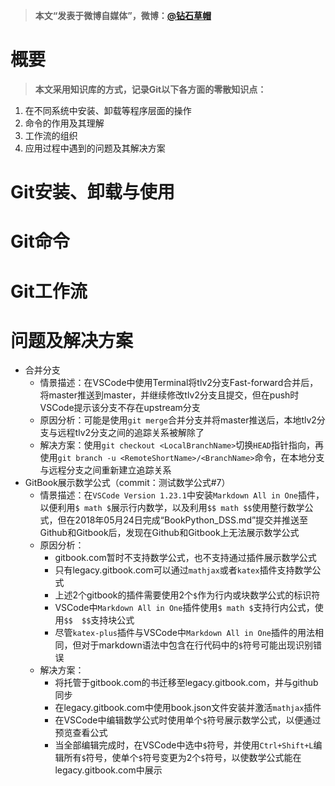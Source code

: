> **本文“发表于微博自媒体”，微博：[@钻石草帽](https://weibo.com/strawhatchan)**

# 概要
> **本文采用知识库的方式，记录Git以下各方面的零散知识点：**

1. 在不同系统中安装、卸载等程序层面的操作
2. 命令的作用及其理解
3. 工作流的组织
4. 应用过程中遇到的问题及其解决方案

# Git安装、卸载与使用



# Git命令



# Git工作流



# 问题及解决方案
- 合并分支
    - 情景描述：在VSCode中使用Terminal将tlv2分支Fast-forward合并后，将master推送到master，并继续修改tlv2分支且提交，但在push时VSCode提示该分支不存在upstream分支
    - 原因分析：可能是使用`git merge`合并分支并将master推送后，本地tlv2分支与远程tlv2分支之间的追踪关系被解除了
    - 解决方案：使用`git checkout <LocalBranchName>`切换`HEAD`指针指向，再使用`git branch -u <RemoteShortName>/<BranchName>`命令，在本地分支与远程分支之间重新建立追踪关系
- GitBook展示数学公式（commit：测试数学公式#7）
    - 情景描述：在`VSCode Version 1.23.1`中安装`Markdown All in One`插件，以便利用`$ math $`展示行内数学，以及利用`$$ math $$`使用整行数学公式，但在2018年05月24日完成“BookPython_DSS.md”提交并推送至Github和Gitbook后，发现在Github和Gitbook上无法展示数学公式
    - 原因分析：
        - gitbook.com暂时不支持数学公式，也不支持通过插件展示数学公式
        - 只有legacy.gitbook.com可以通过`mathjax`或者`katex`插件支持数学公式
        - 上述2个gitbook的插件需要使用2个`$`作为行内或块数学公式的标识符
        - VSCode中`Markdown All in One`插件使用`$ math $`支持行内公式，使用`$$  $$`支持块公式
        - 尽管`katex-plus`插件与VSCode中`Markdown All in One`插件的用法相同，但对于markdown语法中包含在行代码中的`$`符号可能出现识别错误
    - 解决方案：
        - 将托管于gitbook.com的书迁移至legacy.gitbook.com，并与github同步
        - 在legacy.gitbook.com中使用book.json文件安装并激活`mathjax`插件
        - 在VSCode中编辑数学公式时使用单个`$`符号展示数学公式，以便通过预览查看公式
        - 当全部编辑完成时，在VSCode中选中`$`符号，并使用`Ctrl+Shift+L`编辑所有`$`符号，使单个`$`符号变更为2个`$`符号，以使数学公式能在legacy.gitbook.com中展示
